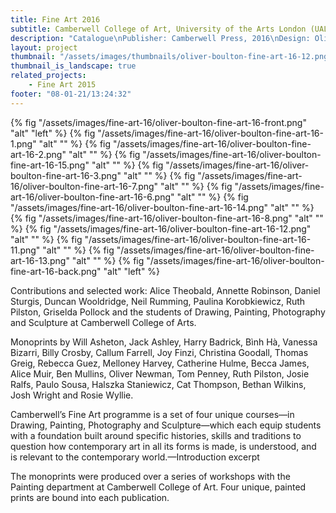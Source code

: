 ```yaml
---
title: Fine Art 2016
subtitle: Camberwell College of Art, University of the Arts London (UAL)
description: "Catalogue\nPublisher: Camberwell Press, 2016\nDesign: Oliver Boulton, Samuel Jones\nEditor: Kirsten Houser\nEdition of 1400, softback, 186pp.\nMonoprint, offset CMYK\nPerfect bound, hot melt, 190 × 265mm\nISBN: 978-1-908971-47-0"
layout: project
thumbnail: "/assets/images/thumbnails/oliver-boulton-fine-art-16-12.png"
thumbnail_is_landscape: true
related_projects:
    - Fine Art 2015
footer: "08-01-21/13:24:32"
---
```


{% fig "/assets/images/fine-art-16/oliver-boulton-fine-art-16-front.png" "alt" "left" %}
{% fig "/assets/images/fine-art-16/oliver-boulton-fine-art-16-1.png" "alt" "" %}
{% fig "/assets/images/fine-art-16/oliver-boulton-fine-art-16-2.png" "alt" "" %}
{% fig "/assets/images/fine-art-16/oliver-boulton-fine-art-16-15.png" "alt" "" %}
{% fig "/assets/images/fine-art-16/oliver-boulton-fine-art-16-3.png" "alt" "" %}
{% fig "/assets/images/fine-art-16/oliver-boulton-fine-art-16-7.png" "alt" "" %}
{% fig "/assets/images/fine-art-16/oliver-boulton-fine-art-16-6.png" "alt" "" %}
{% fig "/assets/images/fine-art-16/oliver-boulton-fine-art-16-14.png" "alt" "" %}
{% fig "/assets/images/fine-art-16/oliver-boulton-fine-art-16-8.png" "alt" "" %}
{% fig "/assets/images/fine-art-16/oliver-boulton-fine-art-16-12.png" "alt" "" %}
{% fig "/assets/images/fine-art-16/oliver-boulton-fine-art-16-11.png" "alt" "" %}
{% fig "/assets/images/fine-art-16/oliver-boulton-fine-art-16-13.png" "alt" "" %}
{% fig "/assets/images/fine-art-16/oliver-boulton-fine-art-16-back.png" "alt" "left" %}

Contributions and selected work: Alice Theobald, Annette Robinson, Daniel Sturgis, Duncan Wooldridge, Neil Rumming, Paulina Korobkiewicz, Ruth Pilston, Griselda Pollock and the students of Drawing, Painting, Photography and Sculpture at Camberwell College of Arts.

Monoprints by Will Asheton, Jack Ashley, Harry Badrick, Bình Hà, Vanessa Bizarri, Billy Crosby, Callum Farrell, Joy Finzi, Christina Goodall, Thomas Greig, Rebecca Guez, Melloney Harvey, Catherine Hulme, Becca James, Alice Muir, Ben Mullins, Oliver Newman, Tom Penney, Ruth Pilston, Josie Ralfs, Paulo Sousa, Halszka Staniewicz, Cat Thompson, Bethan Wilkins, Josh Wright and Rosie Wyllie.

Camberwell’s Fine Art programme is a set of four unique courses—in Drawing, Painting, Photography and Sculpture—which each equip students with a foundation built around specific histories, skills and traditions to question how contemporary art in all its forms is made, is understood, and is relevant to the contemporary world.—Introduction excerpt

The monoprints were produced over a series of workshops with the Painting department at Camberwell College of Art. Four unique, painted prints are bound into each publication.
